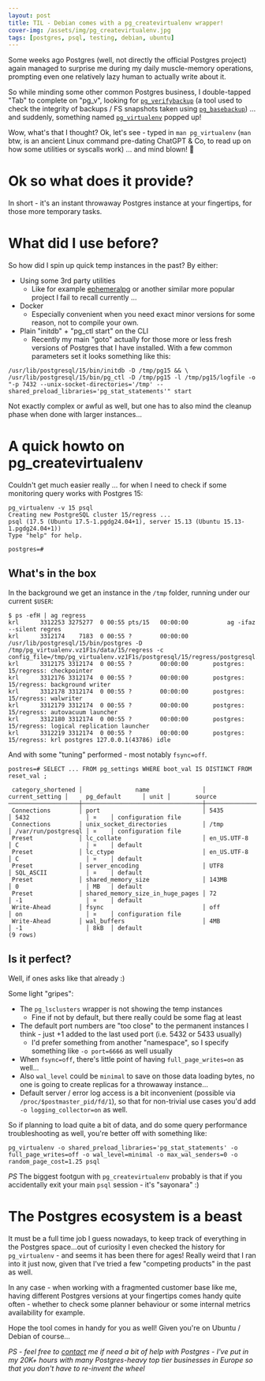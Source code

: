 ```yaml
---
layout: post
title: TIL - Debian comes with a pg_createvirtualenv wrapper!
cover-img: /assets/img/pg_createvirtualenv.jpg
tags: [postgres, psql, testing, debian, ubuntu]
---
```


Some weeks ago Postgres (well, not directly the official Postgres project) again managed to surprise me during my daily
muscle-memory operations, prompting even one relatively lazy human to actually write about it.

So while minding some other common Postgres business, I double-tapped "Tab" to complete on "pg_v", looking for [`pg_verifybackup`](https://www.postgresql.org/docs/current/app-pgverifybackup.html)
(a tool used to check the integrity of backups / FS snapshots taken using [`pg_basebackup`](https://www.postgresql.org/docs/current/app-pgbasebackup.html)) ...
and suddenly, something named [`pg_virtualenv`](https://manpages.ubuntu.com/manpages/focal/man1/pg_virtualenv.1.html) popped up!

Wow, what's that I thought? Ok, let's see - typed in `man pg_virtualenv` (`man` btw, is an ancient Linux command pre-dating
ChatGPT & Co, to read up on how some utilities or syscalls work) ... and mind blown! 🤯

# Ok so what does it provide? 

In short - it's an instant throwaway Postgres instance at your fingertips, for those more temporary tasks.

# What did I use before?

So how did I spin up quick temp instances in the past? By either:

* Using some 3rd party utilities
  - Like for example [ephemeralpg](https://github.com/eradman/ephemeralpg) or another similar more
    popular project I fail to recall currently ...
* Docker
  - Especially convenient when you need exact minor versions for some reason, not to compile your own.
* Plain "initdb" + "pg_ctl start" on the CLI
  - Recently my main "goto" actually for those more or less fresh versions of Postgres that I have installed. With a few
    common parameters set it looks something like this:

```commandline
/usr/lib/postgresql/15/bin/initdb -D /tmp/pg15 && \
/usr/lib/postgresql/15/bin/pg_ctl -D /tmp/pg15 -l /tmp/pg15/logfile -o "-p 7432 --unix-socket-directories='/tmp' --shared_preload_libraries='pg_stat_statements'" start
```
Not exactly complex or awful as well, but one has to also mind the cleanup phase when done with larger instances... 

# A quick howto on pg_createvirtualenv

Couldn't get much easier really ... for when I need to check if some monitoring query works with Postgres 15: 

```
pg_virtualenv -v 15 psql
Creating new PostgreSQL cluster 15/regress ...
psql (17.5 (Ubuntu 17.5-1.pgdg24.04+1), server 15.13 (Ubuntu 15.13-1.pgdg24.04+1))
Type "help" for help.

postgres=#
```

## What's in the box

In the background we get an instance in the `/tmp` folder, running under our current `$USER`:

```
$ ps -efH | ag regress
krl      3312253 3275277  0 00:55 pts/15   00:00:00           ag -ifaz --silent regres
krl      3312174    7183  0 00:55 ?        00:00:00     /usr/lib/postgresql/15/bin/postgres -D /tmp/pg_virtualenv.vz1F1s/data/15/regress -c config_file=/tmp/pg_virtualenv.vz1F1s/postgresql/15/regress/postgresql.conf
krl      3312175 3312174  0 00:55 ?        00:00:00       postgres: 15/regress: checkpointer 
krl      3312176 3312174  0 00:55 ?        00:00:00       postgres: 15/regress: background writer 
krl      3312178 3312174  0 00:55 ?        00:00:00       postgres: 15/regress: walwriter 
krl      3312179 3312174  0 00:55 ?        00:00:00       postgres: 15/regress: autovacuum launcher 
krl      3312180 3312174  0 00:55 ?        00:00:00       postgres: 15/regress: logical replication launcher 
krl      3312219 3312174  0 00:55 ?        00:00:00       postgres: 15/regress: krl postgres 127.0.0.1(43786) idle
```

And with some "tuning" performed - most notably `fsync=off`.

```
postres=# SELECT ... FROM pg_settings WHERE boot_val IS DISTINCT FROM reset_val ;

 category_shortened │               name               │ current_setting │     pg_default      │ unit │       source       
────────────────────┼──────────────────────────────────┼─────────────────┼─────────────────────┼──────┼────────────────────
 Connections        │ port                             │ 5435            │ 5432                │ ¤    │ configuration file
 Connections        │ unix_socket_directories          │ /tmp            │ /var/run/postgresql │ ¤    │ configuration file
 Preset             │ lc_collate                       │ en_US.UTF-8     │ C                   │ ¤    │ default
 Preset             │ lc_ctype                         │ en_US.UTF-8     │ C                   │ ¤    │ default
 Preset             │ server_encoding                  │ UTF8            │ SQL_ASCII           │ ¤    │ default
 Preset             │ shared_memory_size               │ 143MB           │ 0                   │ MB   │ default
 Preset             │ shared_memory_size_in_huge_pages │ 72              │ -1                  │ ¤    │ default
 Write-Ahead        │ fsync                            │ off             │ on                  │ ¤    │ configuration file
 Write-Ahead        │ wal_buffers                      │ 4MB             │ -1                  │ 8kB  │ default
(9 rows)

```

## Is it perfect?

Well, if ones asks like that already :)

Some light "gripes":

* The `pg_lsclusters` wrapper is not showing the temp instances
  - Fine if not by default, but there really could be some flag at least 
* The default port numbers are "too close" to the permanent instances I think - just +1 added to the last used port (i.e. 5432 or 5433 usually)
  - I'd prefer something from another "namespace", so I specify something like `-o port=6666` as well usually
* When `fsync=off`, there's little point of having `full_page_writes=on` as well...
* Also `wal_level` could be `minimal` to save on those data loading bytes, no one is going to create replicas for a throwaway instance...
* Default server / error log access is a bit inconvenient (possible via `/proc/$postmaster_pid/fd/1`), so that for
  non-trivial use cases you'd add `-o logging_collector=on` as well.

So if planning to load quite a bit of data, and do some query performance troubleshooting as well, you're better off with something like:
```
pg_virtualenv -o shared_preload_libraries='pg_stat_statements' -o full_page_writes=off -o wal_level=minimal -o max_wal_senders=0 -o random_page_cost=1.25 psql
```

*PS* The biggest footgun with `pg_createvirtualenv` probably is that if you accidentally exit your main `psql` session - it's "sayonara" :)

# The Postgres ecosystem is a beast

It must be a full time job I guess nowadays, to keep track of everything in the Postgres space...out of curiosity I even checked
the history for `pg_virtualenv` - and seems it has been there for ages! Really weird that I ran into it just now, given
that I've tried a few "competing products" in the past as well.

In any case - when working with a fragmented customer base like me, having different Postgres versions at your fingertips
comes handy quite often - whether to check some planner behaviour or some internal metrics availability for example.

Hope the tool comes in handy for you as well! Given you're on Ubuntu / Debian of course...

*PS - feel free to [contact](https://kmoppel.github.io/aboutme/) me if need a bit of help with Postgres - I've put in my
20K+ hours with many Postgres-heavy top tier businesses in Europe so that you don't have to re-invent the wheel*
